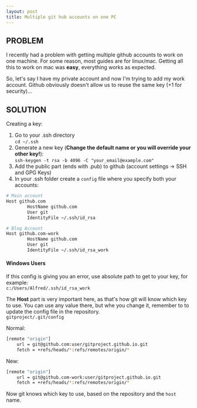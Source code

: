 ```yaml
---
layout: post
title: Multiple git hub accounts on one PC
---
```

## PROBLEM

I recently had a problem with getting multiple github accounts to work on one machine. For some reason, most guides are for linux/mac. Getting all this to work on mac was **easy**, everything works as expected. 

So, let's say I have my private account and now I'm trying to add my work account. Github obviously doesn't allow us to reuse the same key (+1 for security)...

## SOLUTION

Creating a key:

1. Go to your .ssh directory <br/>
    `cd ~/.ssh`
2. Generate a new key (**Change the default name or you will override your other key!**): <br/>
    `ssh-keygen -t rsa -b 4096 -C "your_email@example.com"`
3. Add the public part (ends with .pub) to github (account settings -> SSH and GPG Keys)
4. In your .ssh folder create a `config` file where you specify both your accounts:

```bash
# Main account
Host github.com
        HostName github.com
        User git
        IdentityFile ~/.ssh/id_rsa

# Blog Account
Host github.com-work
        HostName github.com
        User git
        IdentityFile ~/.ssh/id_rsa_work
```

#### Windows Users
If this config is giving you an error, use absolute path to get to your key, for example: <br />
`c:/Users/Alfred/.ssh/id_rsa_work`

The **Host** part is very important here, as that's how git will know which key to use. You can use any value there, but whe you change it, remember to to update the config file in the repository. <br />
`gitproject/.git/config`

Normal:

```bash
[remote "origin"]
	url = git@github.com:user/gitproject.github.io.git
	fetch = +refs/heads/*:refs/remotes/origin/*
```

New:

```bash
[remote "origin"]
	url = git@github.com-work:user/gitproject.github.io.git
	fetch = +refs/heads/*:refs/remotes/origin/*
```

Now git knows which key to use, based on the repository and the `host` name.